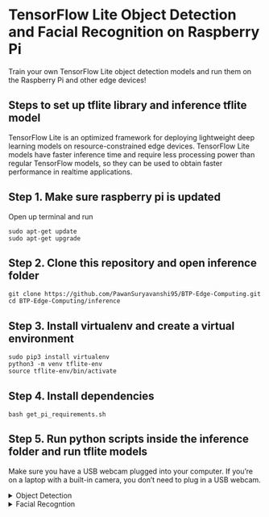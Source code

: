 # TensorFlow Lite Object Detection and Facial Recognition on Raspberry Pi
Train your own TensorFlow Lite object detection models and run them on the Raspberry Pi and other edge devices!


## Steps to set up tflite library and inference tflite model
TensorFlow Lite is an optimized framework for deploying lightweight deep learning models on resource-constrained edge devices. TensorFlow Lite models have faster inference time and require less processing power than regular TensorFlow models, so they can be used to obtain faster performance in realtime applications. 


## Step 1. Make sure raspberry pi is updated
Open up terminal and run

```
sudo apt-get update
sudo apt-get upgrade
```

## Step 2. Clone this repository and open inference folder

```
git clone https://github.com/PawanSuryavanshi95/BTP-Edge-Computing.git
cd BTP-Edge-Computing/inference
```

## Step 3. Install virtualenv and create a virtual environment

```
sudo pip3 install virtualenv
python3 -m venv tflite-env
source tflite-env/bin/activate
```

## Step 4. Install dependencies

```
bash get_pi_requirements.sh
```

## Step 5. Run python scripts inside the inference folder and run tflite models
Make sure you have a USB webcam plugged into your computer. If you’re on a laptop with a built-in camera, you don’t need to plug in a USB webcam. 

<details>
   <summary>Object Detection</summary>

From the `inference` directory, issue: 

```
python TFLite_detection_webcam_object_detection.py --modeldir=models\mobilenet_object_detection 
```

After a few moments of initializing, a window will appear showing the webcam feed. Detected objects will have bounding boxes and labels displayed on them in real time.
</details>

<details>
   <summary>Facial Recogntion</summary>

From the `inference` directory, issue: 

```
python TFLite_detection_webcam.py --modeldir=models\facial_recognition_quantized 
```

After a few moments of initializing, a window will appear showing the webcam feed. Detected objects will have bounding boxes and labels displayed on them in real time.
</details>
